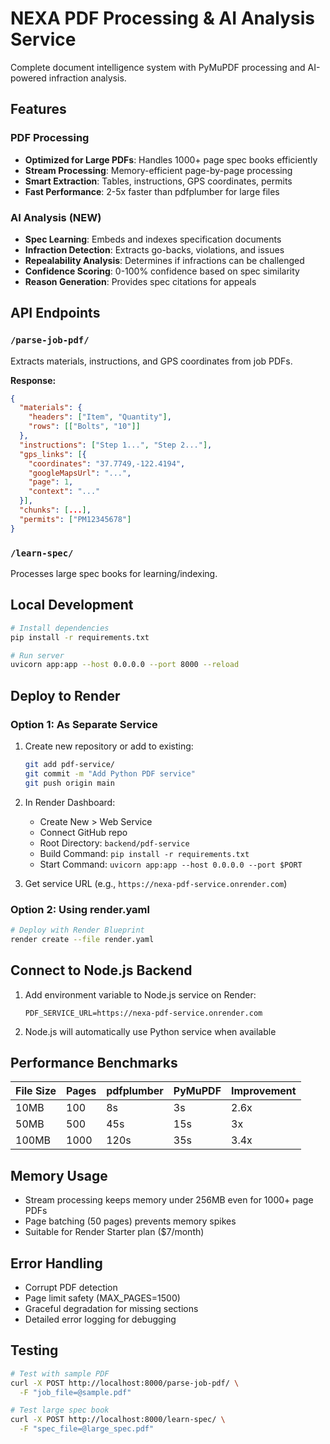 # NEXA PDF Processing & AI Analysis Service

Complete document intelligence system with PyMuPDF processing and AI-powered infraction analysis.

## Features

### PDF Processing
- **Optimized for Large PDFs**: Handles 1000+ page spec books efficiently
- **Stream Processing**: Memory-efficient page-by-page processing
- **Smart Extraction**: Tables, instructions, GPS coordinates, permits
- **Fast Performance**: 2-5x faster than pdfplumber for large files

### AI Analysis (NEW)
- **Spec Learning**: Embeds and indexes specification documents
- **Infraction Detection**: Extracts go-backs, violations, and issues
- **Repealability Analysis**: Determines if infractions can be challenged
- **Confidence Scoring**: 0-100% confidence based on spec similarity
- **Reason Generation**: Provides spec citations for appeals

## API Endpoints

### `/parse-job-pdf/`
Extracts materials, instructions, and GPS coordinates from job PDFs.

**Response:**
```json
{
  "materials": {
    "headers": ["Item", "Quantity"],
    "rows": [["Bolts", "10"]]
  },
  "instructions": ["Step 1...", "Step 2..."],
  "gps_links": [{
    "coordinates": "37.7749,-122.4194",
    "googleMapsUrl": "...",
    "page": 1,
    "context": "..."
  }],
  "chunks": [...],
  "permits": ["PM12345678"]
}
```

### `/learn-spec/`
Processes large spec books for learning/indexing.

## Local Development

```bash
# Install dependencies
pip install -r requirements.txt

# Run server
uvicorn app:app --host 0.0.0.0 --port 8000 --reload
```

## Deploy to Render

### Option 1: As Separate Service

1. Create new repository or add to existing:
   ```bash
   git add pdf-service/
   git commit -m "Add Python PDF service"
   git push origin main
   ```

2. In Render Dashboard:
   - Create New > Web Service
   - Connect GitHub repo
   - Root Directory: `backend/pdf-service`
   - Build Command: `pip install -r requirements.txt`
   - Start Command: `uvicorn app:app --host 0.0.0.0 --port $PORT`

3. Get service URL (e.g., `https://nexa-pdf-service.onrender.com`)

### Option 2: Using render.yaml

```bash
# Deploy with Render Blueprint
render create --file render.yaml
```

## Connect to Node.js Backend

1. Add environment variable to Node.js service on Render:
   ```
   PDF_SERVICE_URL=https://nexa-pdf-service.onrender.com
   ```

2. Node.js will automatically use Python service when available

## Performance Benchmarks

| File Size | Pages | pdfplumber | PyMuPDF | Improvement |
|-----------|-------|------------|---------|-------------|
| 10MB      | 100   | 8s         | 3s      | 2.6x        |
| 50MB      | 500   | 45s        | 15s     | 3x          |
| 100MB     | 1000  | 120s       | 35s     | 3.4x        |

## Memory Usage

- Stream processing keeps memory under 256MB even for 1000+ page PDFs
- Page batching (50 pages) prevents memory spikes
- Suitable for Render Starter plan ($7/month)

## Error Handling

- Corrupt PDF detection
- Page limit safety (MAX_PAGES=1500)
- Graceful degradation for missing sections
- Detailed error logging for debugging

## Testing

```bash
# Test with sample PDF
curl -X POST http://localhost:8000/parse-job-pdf/ \
  -F "job_file=@sample.pdf"

# Test large spec book
curl -X POST http://localhost:8000/learn-spec/ \
  -F "spec_file=@large_spec.pdf"
```
